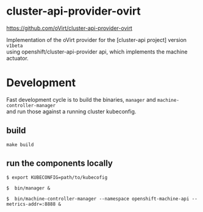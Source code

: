 # cluster-api-provider-ovirt

https://github.com/oVirt/cluster-api-provider-ovirt

Implementation of the oVirt provider for the [cluster-api project] version `v1beta` \
using openshift/cluster-api-provider api, which implements the machine actuator.

# Development

Fast development cycle is to build the binaries, `manager` and `machine-controller-manager` \
and run those against a running cluster kubeconfig.

## build
```
make build
```

## run the components locally

```console
$ export KUBECONFIG=path/to/kubecofig

$  bin/manager &

$  bin/machine-controller-manager --namespace openshift-machine-api --metrics-addr=:8888 &
``` 
